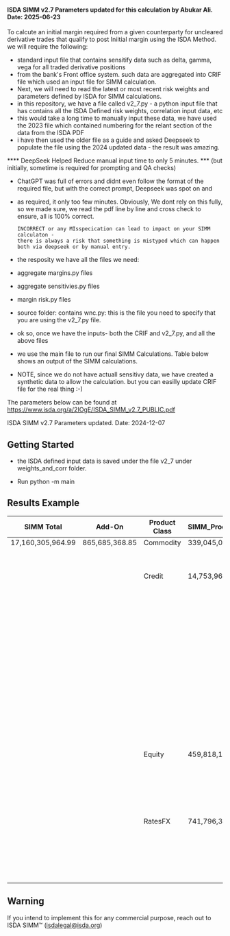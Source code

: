 ####  ISDA SIMM v2.7 Parameters updated for this calculation by Abukar Ali. Date: 2025-06-23

To calcute an initial margin required from a given counterparty for uncleared derivative trades
that qualify to post Iniitial margin using the ISDA Method.  we will require the following: 

- standard input file that contains sensitify data such as delta, gamma, vega for all traded derivative positions
- from the bank's Front office system. such data are aggregated into CRIF file which used an input file for SIMM calculation.
- Next, we will need to read the latest or most recent risk weights and parameters defined by ISDA for SIMM calculations. 
- in this repository, we have a file called v2_7.py - a python input file that has contains all the ISDA Defined risk weights, correlation input data, etc  
- this would take a long time to manually input these data, we have used the 2023 file which contained numbering for the relant section of the data from the ISDA PDF
- i have then used the older file as a guide and asked Deepseek to populate the file using the 2024 updated data - the result was amazing. 

**** DeepSeek Helped Reduce manual input time to only 5 minutes. 
*** (but initially, sometime is required for prompting and QA checks)

- ChatGPT was full of errors and didnt even follow the format of the required file, but with the correct prompt, Deepseek was spot on and 
- as required, it only too few minutes.  Obviously, We dont rely on this fully, so we made sure, we read the pdf line by line and cross check to ensure, all is 100% correct.  
  
  
      INCORRECT or any MIsspecication can lead to impact on your SIMM calculaton - 
      there is always a risk that something is mistyped which can happen both via deepseek or by manual entry.  

 - the resposity we have all the files we need:  

  - aggregate margins.py files
  - aggregate sensitivies.py files
  - margin risk.py files
  - source folder:  contains wnc.py:  this is the file you need to specify that you are using the v2_7.py file. 

 - ok so, once we have the inputs- both the CRIF and v2_7.py, and all the above files 

- we use the main file to run our final SIMM Calculations. Table below shows an output of the SIMM calculations. 

- NOTE, since we do not have actuall sensitivy data, we have created a synthetic data to allow the calculation. but you can easilly update CRIF file for the real thing :-)

The parameters below can be found at https://www.isda.org/a/2IOgE/ISDA_SIMM_v2.7_PUBLIC.pdf

ISDA SIMM v2.7 Parameters updated. Date: 2024-12-07



## Getting Started
  - the ISDA defined input data is saved under the file v2_7 under weights_and_corr folder. 

  - Run python -m main

## Results Example

| SIMM Total         | Add-On         | Product Class | SIMM_ProductClass | Risk Class      | SIMM_RiskClass    | Risk Measure      | Value             |
|--------------------|----------------|---------------|-------------------|-----------------|-------------------|-------------------|-------------------|
| 17,160,305,964.99  | 865,685,368.85 | Commodity     | 339,045,085.73    | Commodity       | 339,045,085.73    | Curvature         | 40,704,987.4      |
|                    |                |               |                   |                 |                   | Delta             | 189,379,973.36    |
|                    |                |               |                   |                 |                   | Vega              | 108,960,124.97    |
|                    |                | Credit        | 14,753,961,065.17 | CreditNonQ      | 12,403,098,591.87 | Curvature         | 37,279.59         |
|                    |                |               |                   |                 |                   | Delta             | 12,401,687,156.64 |
|                    |                |               |                   |                 |                   | Vega              | 1,374,155.64     |
|                    |                |               |                   | CreditQ         | 3,646,291,459.95  | BaseCorr          | 8,222,230.0       |
|                    |                |               |                   |                 |                   | Curvature         | 33,337.56         |
|                    |                |               |                   |                 |                   | Delta             | 3,635,615,442.41  |
|                    |                |               |                   |                 |                   | Vega              | 2,420,449.99     |
|                    |                |               |                   | Equity          | 82,199,370.35     | Curvature         | 0.0               |
|                    |                |               |                   |                 |                   | Delta             | 82,199,370.35     |
|                    |                |               |                   |                 |                   | Vega              | 0.0               |
|                    |                |               |                   | FX              | 7,185,584.22      | Curvature         | 0.0               |
|                    |                |               |                   |                 |                   | Delta             | 7,185,584.22      |
|                    |                |               |                   |                 |                   | Vega              | 0.0               |
|                    |                |               |                   | Rates           | 196,024,739.4     | Curvature         | 0.0               |
|                    |                |               |                   |                 |                   | Delta             | 196,024,739.4     |
|                    |                |               |                   |                 |                   | Vega              | 0.0               |
|                    |                | Equity        | 459,818,122.84    | Equity          | 310,604,063.19    | Curvature         | 13,823,144.02     |
|                    |                |               |                   |                 |                   | Delta             | 199,875,534.81    |
|                    |                |               |                   |                 |                   | Vega              | 96,905,384.36     |
|                    |                |               |                   | Rates           | 318,008,431.48    | Curvature         | 0.0               |
|                    |                |               |                   |                 |                   | Delta             | 318,008,431.48    |
|                    |                |               |                   |                 |                   | Vega              | 0.0               |
|                    |                | RatesFX       | 741,796,322.4     | FX              | 26,212,645.82     | Curvature         | 9,185,361.42      |
|                    |                |               |                   |                 |                   | Delta             | 12,089,717.24     |
|                    |                |               |                   |                 |                   | Vega              | 4,937,567.16      |
|                    |                |               |                   | Rates           | 737,672,355.96    | Curvature         | 1,706.73          |
|                    |                |               |                   |                 |                   | Delta             | 737,650,204.98    |
|                    |                |               |                   |                 |                   | Vega              | 20,444.24         |

## Warning
If you intend to implement this for any commercial purpose, reach out to ISDA SIMM™ (isdalegal@isda.org)